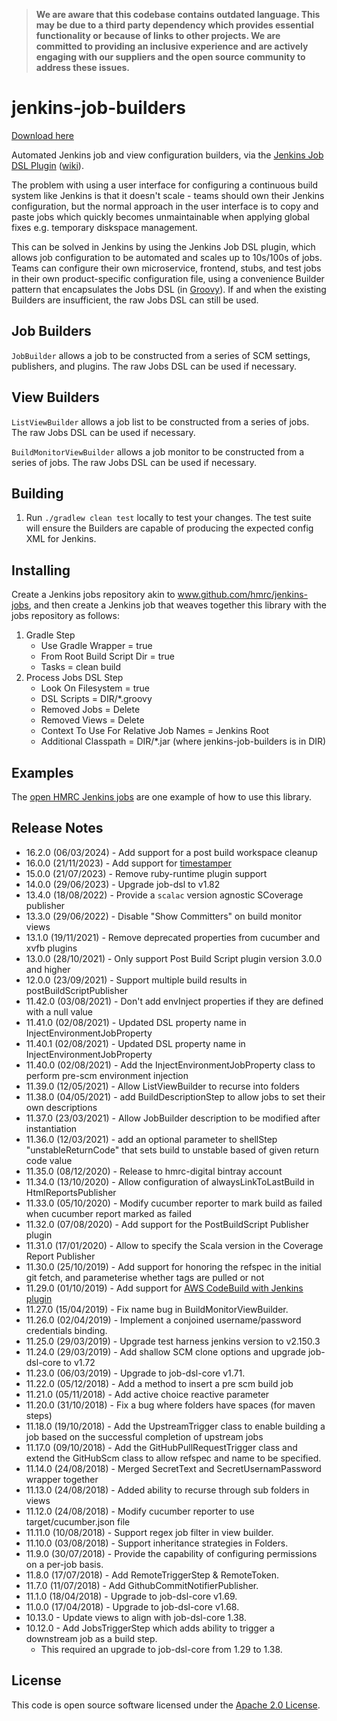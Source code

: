 >**We are aware that this codebase contains outdated language. This may be due to a third party dependency which provides essential functionality or because of links to other projects. We are committed to providing an inclusive experience and are actively engaging with our suppliers and the open source community to address these issues.**

# jenkins-job-builders
[Download here](https://open.artefacts.tax.service.gov.uk/maven2/uk/gov/hmrc/jenkins-job-builders/)

Automated Jenkins job and view configuration builders, via the [Jenkins Job DSL Plugin](https://github.com/jenkinsci/job-dsl-plugin) ([wiki](https://github.com/jenkinsci/job-dsl-plugin/wiki)).

The problem with using a user interface for configuring a continuous build system like Jenkins is that it doesn't scale - teams should own their Jenkins configuration, but the normal approach in the user interface is to copy and paste jobs which quickly becomes unmaintainable when applying global fixes e.g. temporary diskspace management.

This can be solved in Jenkins by using the Jenkins Job DSL plugin, which allows job configuration to be automated and scales up to 10s/100s of jobs. Teams can configure their own microservice, frontend, stubs, and test jobs in their own product-specific configuration file, using a convenience Builder pattern that encapsulates the Jobs DSL (in [Groovy](http://groovy-lang.org/)). If and when the existing Builders are insufficient, the raw Jobs DSL can still be used.

## Job Builders

`JobBuilder` allows a job to be constructed from a series of SCM settings, publishers, and plugins. The raw Jobs DSL can be used if necessary.

## View Builders

`ListViewBuilder` allows a job list to be constructed from a series of jobs. The raw Jobs DSL can be used if necessary.

`BuildMonitorViewBuilder` allows a job monitor to be constructed from a series of jobs. The raw Jobs DSL can be used if necessary.

## Building

1. Run `./gradlew clean test` locally to test your changes. The test suite will ensure the Builders are capable of producing the expected config XML for Jenkins.

## Installing

Create a Jenkins jobs repository akin to www.github.com/hmrc/jenkins-jobs, and then create a Jenkins job that weaves together this library with the jobs repository as follows:

1. Gradle Step
    * Use Gradle Wrapper = true
    * From Root Build Script Dir = true
    * Tasks = clean build
2. Process Jobs DSL Step
    * Look On Filesystem = true
    * DSL Scripts = DIR/*.groovy
    * Removed Jobs = Delete
    * Removed Views = Delete
    * Context To Use For Relative Job Names = Jenkins Root
    * Additional Classpath = DIR/*.jar (where jenkins-job-builders is in DIR)

## Examples

The [open HMRC Jenkins jobs](https://github.com/hmrc/jenkins-jobs) are one example of how to use this library.

## Release Notes
* 16.2.0 (06/03/2024) - Add support for a post build workspace cleanup
* 16.0.0 (21/11/2023) - Add support for [timestamper](https://plugins.jenkins.io/timestamper/)
* 15.0.0 (21/07/2023) - Remove ruby-runtime plugin support
* 14.0.0 (29/06/2023) - Upgrade job-dsl to v1.82
* 13.4.0 (18/08/2022) - Provide a `scalac` version agnostic SCoverage publisher
* 13.3.0 (29/06/2022) - Disable "Show Committers" on build monitor views
* 13.1.0 (19/11/2021) - Remove deprecated properties from cucumber and xvfb plugins
* 13.0.0 (28/10/2021) - Only support Post Build Script plugin version 3.0.0 and higher
* 12.0.0 (23/09/2021) - Support multiple build results in postBuildScriptPublisher
* 11.42.0 (03/08/2021) - Don't add envInject properties if they are defined with a null value
* 11.41.0 (02/08/2021) - Updated DSL property name in InjectEnvironmentJobProperty
* 11.40.1 (02/08/2021) - Updated DSL property name in InjectEnvironmentJobProperty
* 11.40.0 (02/08/2021) - Add the InjectEnvironmentJobProperty class to perform pre-scm environment injection
* 11.39.0 (12/05/2021) - Allow ListViewBuilder to recurse into folders
* 11.38.0 (04/05/2021) - add BuildDescriptionStep to allow jobs to set their own descriptions
* 11.37.0 (23/03/2021) - Allow JobBuilder description to be modified after instantiation
* 11.36.0 (12/03/2021) - add an optional parameter to shellStep "unstableReturnCode" that sets build to unstable based of given return code value
* 11.35.0 (08/12/2020) - Release to hmrc-digital bintray account
* 11.34.0 (13/10/2020) - Allow configuration of alwaysLinkToLastBuild in HtmlReportsPublisher
* 11.33.0 (05/10/2020) - Modify cucumber reporter to mark build as failed when cucumber report marked as failed
* 11.32.0 (07/08/2020) - Add support for the PostBuildScript Publisher plugin
* 11.31.0 (17/01/2020) - Allow to specify the Scala version in the Coverage Report Publisher
* 11.30.0 (25/10/2019) - Add support for honoring the refspec in the initial git fetch, and parameterise whether tags are pulled or not
* 11.29.0 (01/10/2019) - Add support for [AWS CodeBuild with Jenkins plugin](https://wiki.jenkins.io/display/JENKINS/AWS+CodeBuild+Plugin)
* 11.27.0 (15/04/2019) - Fix name bug in BuildMonitorViewBuilder.
* 11.26.0 (02/04/2019) - Implement a conjoined username/password credentials binding.
* 11.25.0 (29/03/2019) - Upgrade test harness jenkins version to v2.150.3
* 11.24.0 (29/03/2019) - Add shallow SCM clone options and upgrade job-dsl-core to v1.72
* 11.23.0 (06/03/2019) - Upgrade to job-dsl-core v1.71.
* 11.22.0 (05/12/2018) - Add a method to insert a pre scm build job
* 11.21.0 (05/11/2018) - Add active choice reactive parameter
* 11.20.0 (31/10/2018) - Fix a bug where folders have spaces (for maven steps)
* 11.18.0 (19/10/2018) - Add the UpstreamTrigger class to enable building a job based on the successful completion of upstream jobs
* 11.17.0 (09/10/2018) - Add the GitHubPullRequestTrigger class and extend the GitHubScm class to allow refspec and name to be specified.
* 11.14.0 (24/08/2018) - Merged SecretText and SecretUsernamPassword wrapper together
* 11.13.0 (24/08/2018) - Added ability to recurse through sub folders in views
* 11.12.0 (24/08/2018) - Modify cucumber reporter to use target/cucumber.json file
* 11.11.0 (10/08/2018) - Support regex job filter in view builder.
* 11.10.0 (03/08/2018) - Support inheritance strategies in Folders.
* 11.9.0 (30/07/2018) - Provide the capability of configuring permissions on a per-job basis.
* 11.8.0 (17/07/2018) - Add RemoteTriggerStep & RemoteToken.
* 11.7.0 (11/07/2018) - Add GithubCommitNotifierPublisher.
* 11.1.0 (18/04/2018) - Upgrade to job-dsl-core v1.69.
* 11.0.0 (17/04/2018) - Upgrade to job-dsl-core v1.68.
* 10.13.0 - Update views to align with job-dsl-core 1.38.
* 10.12.0 - Add JobsTriggerStep which adds ability to trigger a downstream job as a build step.
    * This required an upgrade to job-dsl-core from 1.29 to 1.38.

## License

This code is open source software licensed under the [Apache 2.0 License]("http://www.apache.org/licenses/LICENSE-2.0.html").
